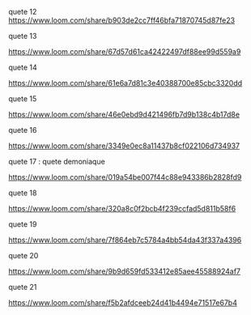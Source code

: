 quete 12
https://www.loom.com/share/b903de2cc7ff46bfa71870745d87fe23

quete 13 

https://www.loom.com/share/67d57d61ca42422497df88ee99d559a9

quete 14 

https://www.loom.com/share/61e6a7d81c3e40388700e85cbc3320dd

quete 15

https://www.loom.com/share/46e0ebd9d421496fb7d9b138c4b17d8e

quete 16

https://www.loom.com/share/3349e0ec8a11437b8cf022106d734937

quete 17 : quete demoniaque

https://www.loom.com/share/019a54be007f44c88e943386b2828fd9

quete 18

https://www.loom.com/share/320a8c0f2bcb4f239ccfad5d811b58f6

quete 19

https://www.loom.com/share/7f864eb7c5784a4bb54da43f337a4396

quete 20

https://www.loom.com/share/9b9d659fd533412e85aee45588924af7

quete 21

https://www.loom.com/share/f5b2afdceeb24d41b4494e71517e67b4

